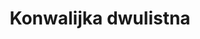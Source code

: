---
title: 'Konwalijka dwulistna'
latina: '(Maianthemum bifolium)'
pubDate: 'Jun 01 2025'
mainImage: 'https://res.cloudinary.com/drvpquisg/image/upload/t_website/v1748807441/konwalijka_dwulistna_todctr.jpg'
level1: 'rośliny naczyniowe'
level2: 'szparagowce'
level3: 'szparagowate'
level4: 'konwalijka'
flowertime: 'kwiecień - czerwiec'
where: 'Roślina występuje w strefie umiarkowanej w Europie i Azji; od Hiszpanii i Wielkiej Brytanii po Japonię i Kamczatkę. Rośnie pospolicie w całej Polsce.'
---